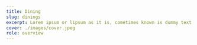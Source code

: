 ```yaml
---
title: Dining
slug: dinings
excerpt: Lorem ipsum or lipsum as it is, cometimes known is dummy text used in laying out print graphic or web design
cover: ./images/cover.jpeg
role: overview
---
```

